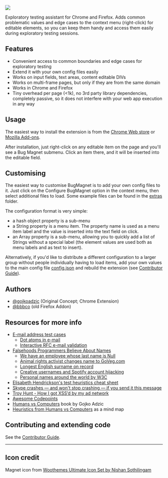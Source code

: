 ![](screenshots/chrome-medium-tile.png)

Exploratory testing assistant for Chrome and Firefox. Adds common problematic values and edge cases to the context menu (right-click) for editable elements, so you can keep them handy and access them easily during exploratory testing sessions.  

## Features

* Convenient access to common boundaries and edge cases for exploratory testing
* Extend it with your own config files easily
* Works on input fields, text areas, content editable DIVs
* Works on multi-frame pages, but only if they are from the same domain
* Works in Chrome and Firefox
* Tiny overhead per page (<1k), no 3rd party library dependencies, completely passive, so it does not interfere with your web app execution in any way

## Usage

The easiest way to install the extension is from the [Chrome Web store](https://chrome.google.com/webstore/detail/efhedldbjahpgjcneebmbolkalbhckfi) or [Mozilla Add-ons](https://addons.mozilla.org/en-US/firefox/addon/bug-magnet/).

After installation, just right-click on any editable item on the page and you'll see a Bug Magnet submenu. Click an item there, and it will be inserted into the editable field. 

## Customising

The easiest way to customise BugMagnet is to add your own config files to it.  Just click on the Configure BugMagnet option in the context menu, then select additional files to load. Some example files can be found in the [extras](extras/) folder.

The configuration format is very simple:

* a hash object property is a sub-menu
* a String property is a menu item. The property name is used as a menu item label 
  and the value is inserted into the text field on click.
* an Array property is a sub-menu, allowing you to quickly add a list of Strings
  without a special label (the element values are used both as menu labels and
  as text to insert).

Alternatively, if you'd like to distribute a different configuration to a larger group without people individually having to load items, add your own values to the main config file [config.json](template/common/config.json) and rebuild the extension (see [Contributor Guide](CONTRIBUTING.md)).

## Authors 

* [@gojkoadzic](http://twitter.com/gojkoadzic) (Original Concept; Chrome Extension)
* [@bbbco](http://twitter.com/bbbco) (old Firefox Addon)

## Resources for more info

* [E-mail address test cases](http://blogs.msdn.com/b/testing123/archive/2009/02/05/email-address-test-cases.aspx)
  * [Dot atoms in e-mail](http://serverfault.com/questions/395766/are-two-periods-allowed-in-the-local-part-of-an-email-address)
  * [Interactive RFC e-mail validation](http://isemail.info/)
* [Falsehoods Programmers Believe About Names](http://www.kalzumeus.com/2010/06/17/falsehoods-programmers-believe-about-names/)
  * [We have an employee whose last name is Null](http://stackoverflow.com/questions/4456438/how-can-i-pass-the-string-null-through-wsdl-soap-from-actionscript-3-to-a-co)
  * [Animal rights activist changes name to GoVeg.com](http://usatoday30.usatoday.com/tech/webguide/internetlife/2003-08-01-goveg_x.htm)
  * [Longest English surname on record](http://en.wikipedia.org/wiki/Leone_Sextus_Tollemache)
  * [Creative usernames and Spotify account hijacking](https://labs.spotify.com/2013/06/18/creative-usernames/)
  * [Personal names around the world by W3C](http://www.w3.org/International/questions/qa-personal-names)
* [Elisabeth Hendrickson's test heuristics cheat sheet](http://testobsessed.com/wp-content/uploads/2011/04/testheuristicscheatsheetv1.pdf)
* [Skype crashes — and won't stop crashing — if you send it this message](http://www.theverge.com/2015/6/3/8717951/skype-crash-http-error)
* [Troy Hunt - How I got XSS’d by my ad network](http://www.troyhunt.com/2015/07/how-i-got-xssd-by-my-ad-network.html)
* [Awesome Codepoints](https://github.com/Codepoints/awesome-codepoints)
* [Humans vs Computers](http://amzn.to/2yRl1D8) book by Gojko Adzic
* [Heuristics from Humans vs Computers](https://atlas.mindmup.com/neuri/humans_vs_computers_ideas/index.html) as a mind map


## Contributing and extending code

See the [Contributor Guide](CONTRIBUTING.md).

----

## Icon credit

Magnet icon from [Woothemes Ultimate Icon Set by Nishan Sothilingam](http://iconfindr.com/1vSsaKB)
